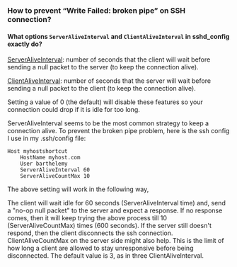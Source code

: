 
### How to prevent “Write Failed: broken pipe” on SSH connection?

#### What options `ServerAliveInterval` and `ClientAliveInterval` in sshd_config exactly do?

[ServerAliveInterval](http://man.openbsd.org/ssh_config#ServerAliveInterval): number of seconds that the client will wait before sending a null packet to the server (to keep the connection alive).

[ClientAliveInterval](http://man.openbsd.org/sshd_config#ClientAliveInterval): number of seconds that the server will wait before sending a null packet to the client (to keep the connection alive).

Setting a value of 0 (the default) will disable these features so your connection could drop if it is idle for too long.

ServerAliveInterval seems to be the most common strategy to keep a connection alive. To prevent the broken pipe problem, here is the ssh config I use in my .ssh/config file:


    Host myhostshortcut
        HostName myhost.com
        User barthelemy
        ServerAliveInterval 60
        ServerAliveCountMax 10


The above setting will work in the following way,

The client will wait idle for 60 seconds (ServerAliveInterval time) and, send a "no-op null packet" to the server and expect a response. If no response comes, then it will keep trying the above process till 10 (ServerAliveCountMax) times (600 seconds). If the server still doesn't respond, then the client disconnects the ssh connection.
ClientAliveCountMax on the server side might also help. This is the limit of how long a client are allowed to stay unresponsive before being disconnected. The default value is 3, as in three ClientAliveInterval.        
